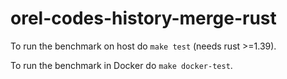 # orel-codes-history-merge-rust

To run the benchmark on host do 
`make test` (needs rust >=1.39).

To run the benchmark in Docker do 
`make docker-test`.